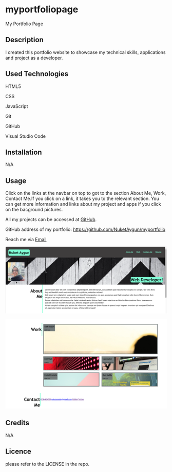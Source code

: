 
# myportfoliopage
My Portfolio Page

## Description
I created this portfolio website to showcase my technical skills, applications and project as a developer.


## Used Technologies
HTML5

CSS

JavaScript

Git

GitHub

Visual Studio Code


## Installation

N/A


## Usage

Click on the links at the navbar on top to got to the section About Me, Work, Contact Me.If you click on a link, it takes you to the relevant section. You can get more information and links about my project and apps if you click on the bacground pictures.


All my projects can be accessed at [GitHub](https://github.com/NuketAygun).

GitHub address of my portfolio:
https://github.com/NuketAygun/myportfolio


Reach me via [Email](mailto:nukumoonday@gmail.com)



![Alt text](<Screenshot 2023-11-01 144450.png>)

![Alt text](<Screenshot 2023-11-01 145056.png>)


## Credits

N/A


## Licence

please refer to the LICENSE in the repo.
 
 
